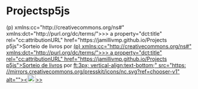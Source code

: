 # Projectsp5js

<p> (p) xmlns:cc="http://creativecommons.org/ns#" xmlns:dct="http://purl.org/dc/terms/">>> a property="dct:title" rel="cc:attributionURL" href="https://jamillivmp.github.io/Projects p5js">Sorteio de livros</a> por <a rel="cc:attributionURL dct:creator" property="cc:attributionName" href="https://github.com/jamillivmp"> (p) xmlns:cc="http://creativecommons.org/ns#" xmlns:dct="http://purl.org/dc/terms/">>> a property="dct:title" rel="cc:attributionURL" href="https://jamillivmp.github.io/Projects p5js">Sorteio de livros</a> por <a rel="cc:attributionURL dct:creator" property="cc:attributionName" href="https://github.com/jamillivmp"> ft:3px; vertical-align:text-bottom;" src="https: //mirrors.creativecommons.org/presskit/icons/nc.svg?ref=chooser-v1" alt=""><<img style="height:22px!important; margin-esquerda:3px; vertical-align:text-bottom;" src="https://mirrors.creativecommons.org/presskit/icons/nd.svg?ref=chooser-v1" alt="">>></a </p>
